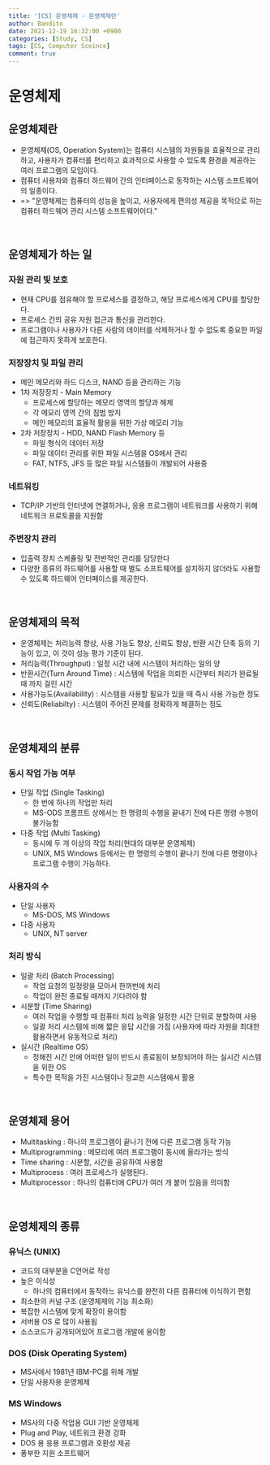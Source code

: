 ```yaml
---
title: '[CS] 운영체제 - 운영체제란'
author: Bandito
date: 2021-12-19 16:32:00 +0900
categories: [Study, CS]
tags: [CS, Computer Sceince]
comment: true
---
```


# 운영체제

## 운영체제란
+ 운영체제(OS, Operation System)는 컴퓨터 시스템의 자원들을 효율적으로 관리하고, 사용자가 컴퓨터를 편리하고 효과적으로 사용할 수 있도록 환경을 제공하는 여러 프로그램의 모임이다.
+ 컴퓨터 사용자와 컴퓨터 하드웨어 간의 인터페이스로 동작하는 시스템 소프트웨어의 일종이다.
+ => "운영체제는 컴퓨터의 성능을 높이고, 사용자에게 편의성 제공을 목적으로 하는 컴퓨터 하드웨어 관리 시스템 소프트웨어이다."

<br>

## 운영체제가 하는 일

### 자원 관리 빛 보호
+ 현재 CPU를 점유해야 할 프로세스를 결정하고, 해당 프로세스에게 CPU를 할당한다.
+ 프로세스 간의 공유 자원 접근과 통신을 관리한다.
+ 프로그램이나 사용자가 다른 사람의 데이터를 삭제하거나 할 수 없도록 중요한 파일에 접근하지 못하게 보호한다.


### 저장장치 및 파일 관리
+ 메인 메모리와 하드 디스크, NAND 등을 관리하는 기능
+ 1차 저장장치 - Main Memory
    - 프로세스에 할당하는 메모리 영역의 할당과 해제
    - 각 메모리 영역 간의 침범 방지
    - 메인 메모리의 효율적 활용을 위한 가상 메모리 기능
+ 2차 저장장치 - HDD, NAND Flash Memory 등
    - 파일 형식의 데이터 저장
    - 파일 데이터 관리를 위한 파일 시스템을 OS에서 관리
    - FAT, NTFS, JFS 등 많은 파일 시스템들이 개발되어 사용중

### 네트워킹
+ TCP/IP 기반의 인터넷에 연결하거나, 응용 프로그램이 네트워크를 사용하기 위해 네트워크 프로토콜을 지원함

### 주변장치 관리
+ 입출력 장치 스케쥴링 및 전반적인 관리를 담당한다
+ 다양한 종류의 하드웨어를 사용할 때 별도 소프트웨어를 설치하지 않더라도 사용할 수 있도록 하드웨어 인터페이스를 제공한다.


<br>

## 운영체제의 목적
+ 운영체제는 처리능력 향상, 사용 가능도 향상, 신뢰도 향상, 반환 시간 단축 등의 기능이 있고, 이 것이 성능 평가 기준이 된다.
+ 처리능력(Throughput) : 일정 시간 내에 시스템이 처리하는 일의 양
+ 반환시간(Turn Around Time) : 시스템에 작업을 의뢰한 시간부터 처리가 완료될 때 까지 걸린 시간
+ 사용가능도(Availability) : 시스템을 사용할 필요가 있을 때 즉시 사용 가능한 정도 
+ 신뢰도(Reliabilty) : 시스템이 주어진 문제를 정확하게 해결하는 정도

<br>

## 운영체제의 분류

### 동시 작업 가능 여부
+ 단일 작업 (Single Tasking)
    - 한 번에 하나의 작업만 처리
    - MS-ODS 프롬프트 상에서는 한 명령의 수행을 끝내기 전에 다른 명령 수행이 불가능함
+ 다중 작업 (Multi Tasking)
    - 동시에 두 개 이상의 작업 처리(현대의 대부분 운영체제)
    - UNIX, MS Windows 등에서는 한 명령의 수행이 끝나기 전에 다른 명령이나 프로그램 수행이 가능하다.

### 사용자의 수
+ 단일 사용자
    - MS-DOS, MS Windows
+ 다중 사용자
    - UNIX, NT server

### 처리 방식
+ 일괄 처리 (Batch Processing)
    - 작업 요청의 일정량을 모아서 한꺼번에 처리
    - 작업이 완전 종료될 때까지 기다려야 함
+ 시분할 (Time Sharing)
    - 여러 작업을 수행할 때 컴퓨터 처리 능력을 일정한 시간 단위로 분할하여 사용
    - 일괄 처리 시스템에 비해 짧은 응답 시간을 가짐 (사용자에 따라 자원을 최대한 활용하면서 유동적으로 처리)
+ 실시간 (Realtime OS)
    - 정해진 시간 안에 어떠한 일이 반드시 종료됨이 보장되어야 하는 실시간 시스템을 위한 OS
    - 특수한 목적을 가진 시스템이나 정교한 시스템에서 활용

<br>

## 운영체제 용어
+ Multitasking : 하나의 프로그램이 끝나기 전에 다른 프로그램 동작 가능
+ Multiprogramming : 메모리에 여러 프로그램이 동시에 올라가는 방식
+ Time sharing : 시분할, 시간을 공유하여 사용함
+ Multiprocess : 여러 프로세스가 실행된다.
+ Multiprocessor : 하나의 컴퓨터에 CPU가 여러 개 붙어 있음을 의미함

<br>

## 운영체제의 종류

### 유닉스 (UNIX)
+ 코드의 대부분을 C언어로 작성
+ 높은 이식성
    - 하나의 컴퓨터에서 동작하느 유닉스를 완전히 다른 컴퓨터에 이식하기 편함
+ 최소한의 커널 구조 (운영체제의 기능 최소화)
+ 복잡한 시스템에 맞게 확장이 용이함
+ 서버용 OS 로 많이 사용됨
+ 소스코드가 공개되어있어 프로그램 개발에 용이함

### DOS (Disk Operating System)
+ MS사에서 1981년 IBM-PC를 위해 개발
+ 단일 사용자용 운영체제

### MS Windows
+ MS사의 다중 작업용 GUI 기반 운영체제
+ Plug and Play, 네트워크 환경 강화
+ DOS 용 응용 프로그램과 호환성 제공
+ 풍부한 지원 소프트웨어